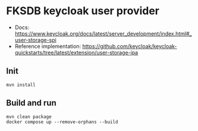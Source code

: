 # FKSDB keycloak user provider
  - Docs: https://www.keycloak.org/docs/latest/server_development/index.html#_user-storage-spi
  - Reference implementation: https://github.com/keycloak/keycloak-quickstarts/tree/latest/extension/user-storage-jpa


## Init
```
mvn install
```

## Build and run
```
mvn clean package
docker compose up --remove-orphans --build
```
